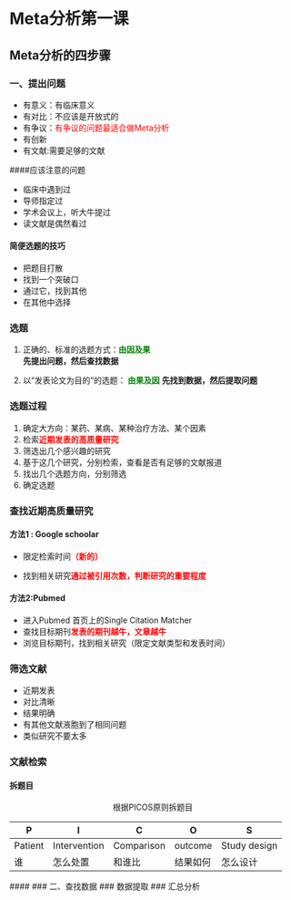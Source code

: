 # Meta分析第一课

## Meta分析的四步骤

###  一、提出问题
- 有意义：有临床意义
- 有对比：不应该是开放式的
- 有争议：<font color="red">有争议的问题最适合做Meta分析</font>
- 有创新
- 有文献:需要足够的文献

####应该注意的问题
- 临床中遇到过
- 导师指定过
- 学术会议上，听大牛提过
- 读文献是偶然看过


#### 简便选题的技巧
- 把题目打散
- 找到一个突破口
- 通过它，找到其他
- 在其他中选择

### 选题

1. 正确的、标准的选题方式：<font color="green">**由因及果**</font>  
**先提出问题，然后查找数据**

2. 以“发表论文为目的”的选题：<font color="green"> **由果及因**</font>
**先找到数据，然后提取问题**

### 选题过程

1. 确定大方向：某药、某病、某种治疗方法、某个因素
2. 检索<font color="red">**近期发表的高质量研究**</font>
3. 筛选出几个感兴趣的研究
4. 基于这几个研究，分别检索，查看是否有足够的文献报道
5. 找出几个选题方向，分别筛选
6. 确定选题

### 查找近期高质量研究
#### 方法1   : Google schoolar

- 限定检索时间<font color="red">**（新的）**</font>

- 找到相关研究<font color="red">**通过被引用次数，判断研究的重要程度**</font>

#### 方法2:Pubmed
- 进入Pubmed 首页上的Single Citation Matcher
- 查找目标期刊<font color="red">**发表的期刊越牛，文章越牛**</font>
- 浏览目标期刊，找到相关研究（限定文献类型和发表时间）

### 筛选文献
- 近期发表
- 对比清晰
- 结果明确
- 有其他文献液胞到了相同问题
- 类似研究不要太多

### 文献检索
#### 拆题目
<center>根据PICOS原则拆题目


| P | I |C|O|S|
|--------|--------|-|-|-|
|Patient|Intervention|Comparison|outcome|Study design|
|谁|怎么处置|和谁比|结果如何|怎么设计|


</center>
#### 
###  二、查找数据
###  数据提取
###  汇总分析

